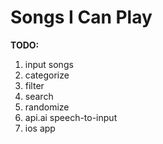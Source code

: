 # Songs I Can Play

**TODO:**
1. input songs
2. categorize
3. filter
4. search
5. randomize
6. api.ai speech-to-input
7. ios app